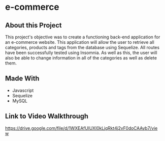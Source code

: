 # e-commerce

## About this Project
This project's objective was to create a functioning back-end application for an e-commerce website. This application will allow the user to retrieve all categories, products and tags from the database using Sequelize. All routes have been successfully tested using Insomnia. As well as this, the user will also be able to change information in all of the categories as well as delete them.

## Made With
* Javascript
* Sequelize
* MySQL

## Link to Video Walkthrough
https://drive.google.com/file/d/1WXEAfUIUXI0kLjqRkt4j2vF0doCAAyb7/view
